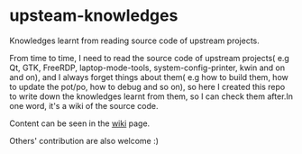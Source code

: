 # upsteam-knowledges
Knowledges learnt from reading source code of upstream projects.



From time to time, I need to read the source code of upstream projects( e.g Qt, GTK, FreeRDP, laptop-mode-tools, system-config-printer, kwin and on and on), and I always forget things about them( e.g how to build them, how to update the pot/po, how to debug and so on), so here I created this repo to write down the knowledges learnt from them, so I can check them after.In one word, it's a wiki of the source code. 



Content can be seen in the [wiki](https://github.com/hualet/upsteam-knowledges/wiki) page.



Others' contribution are also welcome :)